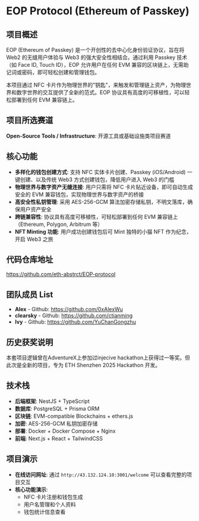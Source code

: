 # EOP Protocol (Ethereum of Passkey)

## 项目概述

EOP (Ethereum of Passkey) 是一个开创性的去中心化身份验证协议，旨在将 Web2 的无缝用户体验与 Web3 的强大安全性相结合。通过利用 Passkey 技术（如 Face ID, Touch ID），EOP 允许用户在任何 EVM 兼容的区块链上，无需助记词或密码，即可轻松创建和管理钱包。

本项目通过 NFC 卡片作为物理世界的"钥匙"，来触发和管理链上资产，为物理世界和数字世界的交互提供了全新的范式。EOP 协议具有高度的可移植性，可以轻松部署到任何 EVM 兼容链上。

## 项目所选赛道

**Open-Source Tools / Infrastructure**: 开源工具或基础设施类项目赛道

## 核心功能

- **多样化的钱包创建方式**: 支持 NFC 实体卡片创建、Passkey (iOS/Android) 一键创建、以及传统 Web3 方式创建钱包，降低用户进入 Web3 的门槛
- **物理世界与数字资产无缝连接**: 用户只需将 NFC 卡片贴近设备，即可自动生成安全的 EVM 兼容钱包，实现物理世界与数字资产的桥接
- **高安全性私钥管理**: 采用 AES-256-GCM 算法加密存储私钥，不明文落库，确保用户资产安全
- **跨链兼容性**: 协议具有高度可移植性，可轻松部署到任何 EVM 兼容链上（Ethereum, Polygon, Arbitrum 等）
- **NFT Minting 功能**: 用户成功创建钱包后可 Mint 独特的小猫 NFT 作为纪念，开启 Web3 之旅

## 代码仓库地址

https://github.com/eth-abstrct/EOP-protocol

## 团队成员 List

- **Alex** - Github: https://github.com/0xAlexWu
- **clearsky** - Github: https://github.com/ctianming
- **Ivy** - Github: https://github.com/YuChanGongzhu


## 历史获奖说明
本套项目逻辑曾在AdventureX上参加过injecive hackathon上获得过一等奖。但此次是全新的项目，专为 ETH Shenzhen 2025 Hackathon 开发。

## 技术栈

- **后端框架**: NestJS + TypeScript
- **数据库**: PostgreSQL + Prisma ORM  
- **区块链**: EVM-compatible Blockchains + ethers.js
- **加密**: AES-256-GCM 私钥加密存储
- **部署**: Docker + Docker Compose + Nginx
- **前端**: Next.js + React + TailwindCSS

## 项目演示

- **在线访问网址**: 通过 `http://43.132.124.10:3001/welcome` 可以查看完整的项目交互
- **核心功能演示**: 
  - NFC 卡片注册和钱包生成
  - 用户名管理和个人资料
  - 钱包统计信息查看
